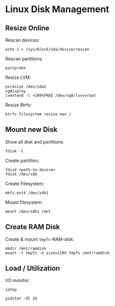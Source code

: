 # Linux Disk Management

## Resize Online

Rescan devices:

```shell
echo 1 > /sys/block/sda/device/rescan
```

Rescan partitions:

```shell
partprobe
```

Resize LVM:

```shell
pvresize /dev/sda2
vgdisplay
lvextend -l +100%FREE /dev/vg0/lvvvvroot
```

Resize Btrfs:

```shell
btrfs filesystem resize max /
```

## Mount new Disk

Show all disk and partitions:

```shell
fdisk -l
```

Create partition:

```shell
fdisk <path-to-device>
fdisk /dev/sdb
```

Create Filesystem:

```shell
mkfs.ext4 /dev/sdb1
```

Mount filesystem:

```shell
mount /dev/sdb1 /mnt
```

## Create RAM Disk

Create & mount `tmpfs`-RAM-disk:

```shell
mkdir /mnt/ramdisk
mount -t tmpfs -o size=210G tmpfs /mnt/ramdisk
```

## Load / Utilization

I/O monitor:

```shell
iotop
```

```shell
pidstat -dl 20
```
